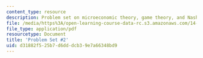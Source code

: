 ```yaml
---
content_type: resource
description: Problem set on microeconomic theory, game theory, and Nash equilibria.
file: /media/https%3A/open-learning-course-data-rc.s3.amazonaws.com/14-122-microeconomic-theory-ii-fall-2002/d31882f525b7d6dddcb39e7a66348bd9_ps2q.pdf
file_type: application/pdf
resourcetype: Document
title: 'Problem Set #2'
uid: d31882f5-25b7-d6dd-dcb3-9e7a66348bd9
---
```

